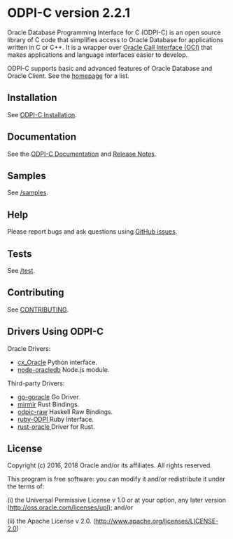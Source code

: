 # ODPI-C version 2.2.1

Oracle Database Programming Interface for C (ODPI-C) is an open source library
of C code that simplifies access to Oracle Database for applications written in
C or C++.  It is a wrapper over [Oracle Call Interface
(OCI)](http://www.oracle.com/technetwork/database/features/oci/index.html) that
makes applications and language interfaces easier to develop.

ODPI-C supports basic and advanced features of Oracle Database and
Oracle Client.  See the [homepage](https://oracle.github.io/odpi/) for
a list.

## Installation

See [ODPI-C Installation](https://oracle.github.io/odpi/doc/installation.html).

## Documentation

See the [ODPI-C Documentation](https://oracle.github.io/odpi/doc/index.html) and
[Release Notes](https://oracle.github.io/odpi/doc/releasenotes.html).

## Samples

See [/samples](https://github.com/oracle/odpi/tree/master/samples).

## Help

Please report bugs and ask questions using [GitHub issues](https://github.com/oracle/odpi/issues).

## Tests

See [/test](https://github.com/oracle/odpi/tree/master/test).

## Contributing

See [CONTRIBUTING](https://github.com/oracle/odpi/blob/master/CONTRIBUTING.md).

## Drivers Using ODPI-C

Oracle Drivers:
* [cx_Oracle](https://oracle.github.io/python-cx_Oracle) Python interface.
* [node-oracledb](https://github.com/oracle/node-oracledb/tree/dev-2.0) Node.js module.

Third-party Drivers:
* [go-goracle](https://gopkg.in/goracle.v2) Go Driver.
* [mirmir](https://github.com/rustyhorde/mimir)  Rust Bindings.
* [odpic-raw](https://github.com/leptonyu/odpic-raw)  Haskell Raw Bindings.
* [ruby-ODPI ](https://github.com/kubo/ruby-odpi) Ruby Interface.
* [rust-oracle ](https://github.com/kubo/rust-oracle) Driver for Rust.

## License

Copyright (c) 2016, 2018 Oracle and/or its affiliates.  All rights reserved.

This program is free software: you can modify it and/or redistribute it under
the terms of:

(i)  the Universal Permissive License v 1.0 or at your option, any
     later version (<http://oss.oracle.com/licenses/upl>); and/or

(ii) the Apache License v 2.0. (<http://www.apache.org/licenses/LICENSE-2.0>)
